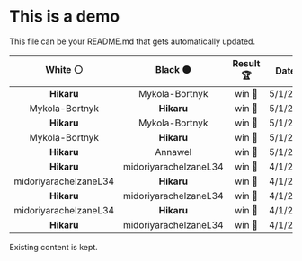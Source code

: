 # This is a demo

This file can be your README.md that gets automatically updated.

<!--START_SECTION:chessStats-->
<!-- Automatically generated with https://github.com/Balastrong/chess-stats-action -->

| White ⚪ | Black ⚫ | Result 🏆 | Date 📅 | Position 🗺️ |
|:---:|:---:|:---:|:---:|:---:|
| **Hikaru** | Mykola-Bortnyk | win 🥇 | 5/1/2025 | <a href="http://www.ee.unb.ca/cgi-bin/tervo/fen.pl?select=8/8/8/8/4K3/5R2/6k1/8 b - -">Link</a> |
| Mykola-Bortnyk | **Hikaru** | win 🥇 | 5/1/2025 | <a href="http://www.ee.unb.ca/cgi-bin/tervo/fen.pl?select=8/p7/1p1B4/3P1k1B/2P1nP2/r7/3K4/8 w - -">Link</a> |
| **Hikaru** | Mykola-Bortnyk | win 🥇 | 5/1/2025 | <a href="http://www.ee.unb.ca/cgi-bin/tervo/fen.pl?select=8/p6k/5Q2/qpP5/8/bP3PPb/P3K2P/R7 b - -">Link</a> |
| Mykola-Bortnyk | **Hikaru** | win 🥇 | 5/1/2025 | <a href="http://www.ee.unb.ca/cgi-bin/tervo/fen.pl?select=8/5p2/5P2/1P4P1/6N1/2k5/4p3/2K5 w - -">Link</a> |
| **Hikaru** | Annawel | win 🥇 | 5/1/2025 | <a href="http://www.ee.unb.ca/cgi-bin/tervo/fen.pl?select=6Q1/1P3p2/2p5/2b2qk1/8/1PB4R/P4rP1/3R3K b - -">Link</a> |
| **Hikaru** | midoriyarachelzaneL34 | win 🥇 | 4/1/2025 | <a href="http://www.ee.unb.ca/cgi-bin/tervo/fen.pl?select=3B4/5k2/7p/8/8/1p3p1P/1P1K4/8 b - -">Link</a> |
| midoriyarachelzaneL34 | **Hikaru** | win 🥇 | 4/1/2025 | <a href="http://www.ee.unb.ca/cgi-bin/tervo/fen.pl?select=r5k1/4Rpbp/1n1p2p1/2p3q1/p1P5/P7/1PQR1B1P/6K1 w - -">Link</a> |
| **Hikaru** | midoriyarachelzaneL34 | win 🥇 | 4/1/2025 | <a href="http://www.ee.unb.ca/cgi-bin/tervo/fen.pl?select=8/p1k4p/8/PPP2p2/3Kb3/3B4/7P/8 b - -">Link</a> |
| midoriyarachelzaneL34 | **Hikaru** | win 🥇 | 4/1/2025 | <a href="http://www.ee.unb.ca/cgi-bin/tervo/fen.pl?select=8/8/1p4pk/8/1p1p4/1P2p3/P4b2/5N1K w - -">Link</a> |
| **Hikaru** | midoriyarachelzaneL34 | win 🥇 | 4/1/2025 | <a href="http://www.ee.unb.ca/cgi-bin/tervo/fen.pl?select=8/8/8/5pk1/4p2Q/4P1K1/8/8 b - -">Link</a> |

<!--END_SECTION:chessStats-->

Existing content is kept.
